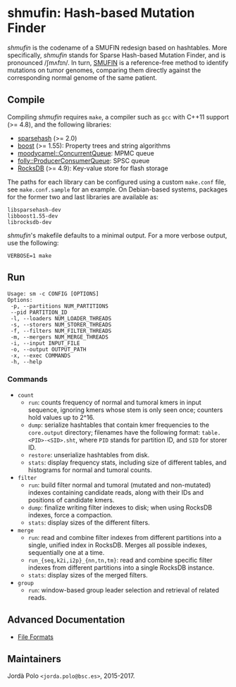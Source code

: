 # shmufin: Hash-based Mutation Finder

*shmufin* is the codename of a SMUFIN redesign based on hashtables. More
specifically, *shmufin* stands for Sparse Hash-based Mutation Finder, and is
pronounced /ʃmʌfɪn/. In turn, [SMUFIN][smufin] is a reference-free method to
identify mutations on tumor genomes, comparing them directly against the
corresponding normal genome of the same patient.

## Compile

Compiling *shmufin* requires `make`, a compiler such as `gcc` with C++11
support (>= 4.8), and the following libraries:

 - [sparsehash][sparsehash] (>= 2.0)
 - [boost][boost] (>= 1.55): Property trees and string algorithms
 - [moodycamel::ConcurrentQueue][concurrentq]: MPMC queue
 - [folly::ProducerConsumerQueue][folly]: SPSC queue
 - [RocksDB][rocksdb] (>= 4.9): Key-value store for flash storage

The paths for each library can be configured using a custom `make.conf` file,
see `make.conf.sample` for an example. On Debian-based systems, packages for
the former two and last libraries are available as:

 ```
 libsparsehash-dev
 libboost1.55-dev
 librocksdb-dev
 ```

*shmufin*'s makefile defaults to a minimal output. For a more verbose output,
use the following:

 ```
 VERBOSE=1 make
 ```

## Run

 ```
 Usage: sm -c CONFIG [OPTIONS]
 Options:
  -p, --partitions NUM_PARTITIONS
  --pid PARTITION_ID
  -l, --loaders NUM_LOADER_THREADS
  -s, --storers NUM_STORER_THREADS
  -f, --filters NUM_FILTER_THREADS
  -m, --mergers NUM_MERGE_THREADS
  -i, --input INPUT_FILE
  -o, --output OUTPUT_PATH
  -x, --exec COMMANDS
  -h, --help
 ```

### Commands

 * `count`
   * `run`: counts frequency of normal and tumoral kmers in input sequence,
     ignoring kmers whose stem is only seen once; counters hold values up to
     2^16.
   * `dump`: serialize hashtables that contain kmer frequencies to the
     `core.output` directory; filenames have the following format:
     `table.<PID>-<SID>.sht`, where `PID` stands for partition ID, and `SID`
     for storer ID.
   * `restore`: unserialize hashtables from disk.
   * `stats`: display frequency stats, including size of different tables, and
     histograms for normal and tumoral counts.
 * `filter`
   * `run`: build filter normal and tumoral (mutated and non-mutated) indexes
     containing candidate reads, along with their IDs and positions of
     candidate kmers.
   * `dump`: finalize writing filter indexes to disk; when using RocksDB
     indexes, force a compaction.
   * `stats`: display sizes of the different filters.
 * `merge`
   * `run`: read and combine filter indexes from different partitions into a
     single, unified index in RocksDB. Merges all possible indexes,
     sequentially one at a time.
   * `run_{seq,k2i,i2p}_{nn,tn,tm}`: read and combine specific filter indexes
     from different partitions into a single RocksDB instance.
   * `stats`: display sizes of the merged filters.
 * `group`
   * `run`: window-based group leader selection and retrieval of related
     reads.

## Advanced Documentation

 * [File Formats][formats]

## Maintainers

Jordà Polo `<jorda.polo@bsc.es>`, 2015-2017.

[smufin]: http://cg.bsc.es/smufin/ "SMUFIN"
[boost]: http://www.boost.org/ "Boost"
[sparsehash]: https://github.com/sparsehash/sparsehash "Sparse Hash"
[folly]: https://github.com/facebook/folly "Folly"
[rocksdb]: https://github.com/facebook/rocksdb "RocksDB"
[concurrentq]: https://github.com/cameron314/concurrentqueue "ConcurrentQueue"
[formats]: https://github.com/HiEST/shmufin/blob/master/doc/formats.md
